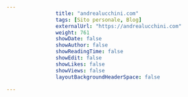 ---
                title: "andrealucchini.com"
                tags: [Sito personale, Blog]
                externalUrl: "https://andrealucchini.com"
                weight: 761
                showDate: false
                showAuthor: false
                showReadingTime: false
                showEdit: false
                showLikes: false
                showViews: false
                layoutBackgroundHeaderSpace: false
                ---

